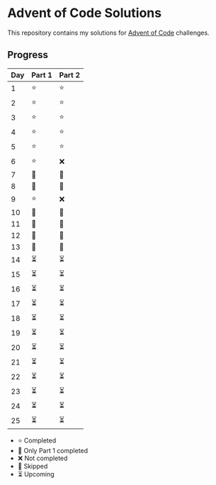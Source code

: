 # Advent of Code Solutions

This repository contains my solutions for [Advent of Code](https://adventofcode.com/) challenges.

## Progress
| Day   | Part 1 | Part 2 |
|-------|--------|--------|
|  1    |   ⭐️   |   ⭐️   |
|  2    |   ⭐️   |   ⭐️   |
|  3    |   ⭐️   |   ⭐️   |
|  4    |   ⭐️   |   ⭐️   |
|  5    |   ⭐️   |   ⭐️   |
|  6    |   ⭐️   |   ❌   |
|  7    |   🚫   |   🚫   |
|  8    |   🚫   |   🚫   |
|  9    |   ⭐️   |   ❌   |
| 10    |   🚫   |   🚫   |
| 11    |   🚫   |   🚫   |
| 12    |   🚫   |   🚫   |
| 13    |   🚫   |   🚫   |
| 14    |   ⏳   |   ⏳   |
| 15    |   ⏳   |   ⏳   |
| 16    |   ⏳   |   ⏳   |
| 17    |   ⏳   |   ⏳   |
| 18    |   ⏳   |   ⏳   |
| 19    |   ⏳   |   ⏳   |
| 20    |   ⏳   |   ⏳   |
| 21    |   ⏳   |   ⏳   |
| 22    |   ⏳   |   ⏳   |
| 23    |   ⏳   |   ⏳   |
| 24    |   ⏳   |   ⏳   |
| 25    |   ⏳   |   ⏳   |

- ⭐️ Completed
- 🌟 Only Part 1 completed
- ❌ Not completed
- 🚫 Skipped
- ⏳ Upcoming
